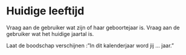 # Huidige leeftijd

Vraag aan de gebruiker wat zijn of haar geboortejaar is.
Vraag aan de gebruiker wat het huidige jaartal is.

Laat de boodschap verschijnen :”In dit kalenderjaar word jij ... jaar.”

